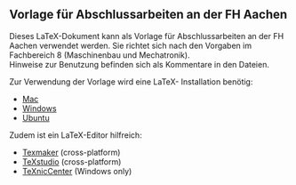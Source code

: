 ## Vorlage für Abschlussarbeiten an der FH Aachen

Dieses LaTeX-Dokument kann als Vorlage für Abschlussarbeiten an der FH Aachen verwendet werden. Sie richtet sich nach den Vorgaben im Fachbereich 8 (Maschinenbau und Mechatronik).  
Hinweise zur Benutzung befinden sich als Kommentare in den Dateien.

Zur Verwendung der Vorlage wird eine LaTeX- Installation benötig:

- [Mac](https://tug.org/mactex/ "MacTeX")
- [Windows](http://miktex.org/ "MiKTeX")
- [Ubuntu](https://wiki.ubuntuusers.de/LaTeX/ "Anleitung für Ubuntu")

Zudem ist ein LaTeX-Editor hilfreich:

- [Texmaker](http://www.xm1math.net/texmaker/ "Texmaker") (cross-platform)
- [TeXstudio](http://www.texstudio.org/ "TeXstudio") (cross-platform)
- [TeXnicCenter](http://www.texniccenter.org/ "TeXnicCenter") (Windows only)

